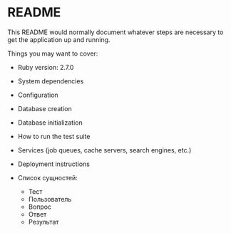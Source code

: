 # README

This README would normally document whatever steps are necessary to get the
application up and running.

Things you may want to cover:

* Ruby version: 2.7.0

* System dependencies

* Configuration

* Database creation

* Database initialization

* How to run the test suite

* Services (job queues, cache servers, search engines, etc.)

* Deployment instructions

* Список сущностей:
  - Тест
  - Пользователь
  - Вопрос
  - Ответ
  - Результат
